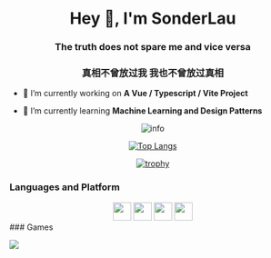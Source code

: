 <h1 align="center">Hey 👋, I'm SonderLau</h1>
<h3 align="center">The truth does not spare me and vice versa</h3>
<h3 align="center">真相不曾放过我 我也不曾放过真相</h3>

- 🔭 I’m currently working on **A Vue / Typescript / Vite Project**

- 🌱 I’m currently learning **Machine Learning and Design Patterns**

<div align="center">
  
![info](https://github-readme-stats.vercel.app/api?username=SonderLau&show_icons=true&count_private=true&hide=prs&theme=onedark)

[![Top Langs](https://github-readme-stats.vercel.app/api/top-langs/?username=sonderlau)](https://github.com/anuraghazra/github-readme-stats)

[![trophy](https://github-profile-trophy.vercel.app/?username=sonderlau)](https://github.com/ryo-ma/github-profile-trophy)

</div>

### Languages and Platform
<center>
<img height="32" width="32" src="https://cdn.jsdelivr.net/npm/simple-icons@v4/icons/typescript.svg" />
<img height="32" width="32" src="https://cdn.jsdelivr.net/npm/simple-icons@v4/icons/vue-dot-js.svg" />
<img height="32" width="32" src="https://cdn.jsdelivr.net/npm/simple-icons@v4/icons/php.svg" />
<img height="32" width="32" src="https://cdn.jsdelivr.net/npm/simple-icons@v4/icons/amd.svg" />
</center>
### Games

[![](https://img.shields.io/badge/Steam-171a21?style=flat-square&logo=steam&logoColor=ffffff)](https://steamcommunity.com/id/sonderlau)
